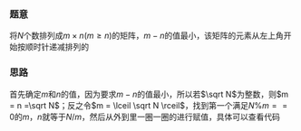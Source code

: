 ### 题意
将$N$个数排列成$m \times n(m \ge n)$的矩阵，$m - n$的值最小，该矩阵的元素从左上角开始按顺时针递减排列的

### 思路
首先确定$m$和$n$的值，因为要求$m - n$的值最小，所以若$\sqrt N$为整数，则$m = n =\sqrt N$；反之令$m = \lceil \sqrt N \rceil$，找到第一个满足$N \% m == 0$的$m$，$n$就等于$N / m$，然后从外到里一圈一圈的进行赋值，具体可以查看代码